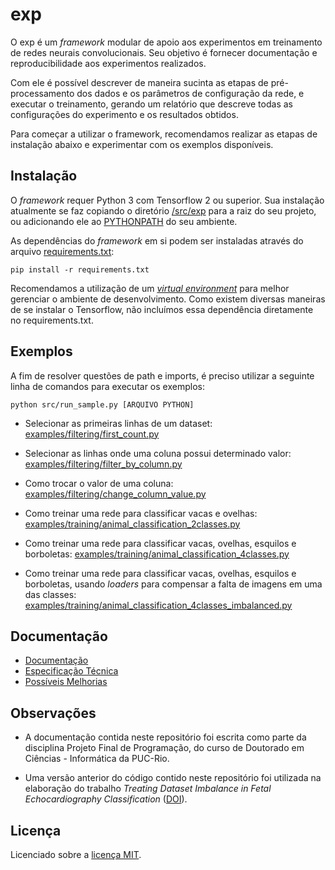 # exp

O exp é um *framework* modular de apoio aos experimentos em treinamento de redes neurais convolucionais. Seu objetivo é fornecer documentação e reproducibilidade aos experimentos realizados.

Com ele é possível descrever de maneira sucinta as etapas de pré-processamento dos dados e os parâmetros de configuração da rede, e executar o treinamento, gerando um relatório que descreve todas as configurações do experimento e os resultados obtidos.

Para começar a utilizar o framework, recomendamos realizar as etapas de instalação abaixo e experimentar com os exemplos disponíveis.

## Instalação

O *framework* requer Python 3 com Tensorflow 2 ou superior. Sua instalação atualmente se faz copiando o diretório [/src/exp](src/exp/) para a raiz do seu projeto, ou adicionando ele ao  [PYTHONPATH](https://docs.python.org/3/using/cmdline.html#envvar-PYTHONPATH) do seu ambiente.

As dependências do *framework* em si podem ser instaladas através do arquivo [requirements.txt](requirements.txt):

```
pip install -r requirements.txt
```

Recomendamos a utilização de um *[virtual environment](https://docs.python.org/3/library/venv.html)* para melhor gerenciar o ambiente de desenvolvimento. Como existem diversas maneiras de se instalar o Tensorflow, não incluímos essa dependência diretamente no requirements.txt.

## Exemplos

A fim de resolver questões de path e imports, é preciso utilizar a seguinte linha de comandos para executar os exemplos:

```
python src/run_sample.py [ARQUIVO PYTHON]
```

 - Selecionar as primeiras linhas de um dataset: [examples/filtering/first_count.py](src/examples/filtering/first_count.py)

- Selecionar as linhas onde uma coluna possui determinado valor: [examples/filtering/filter_by_column.py](src/examples/filtering/filter_by_column.py)

- Como trocar o valor de uma coluna: [examples/filtering/change_column_value.py](src/examples/filtering/change_column_value.py)

- Como treinar uma rede para classificar vacas e ovelhas: [examples/training/animal_classification_2classes.py](src/examples/training/animal_classification_2classes.py)

- Como treinar uma rede para classificar vacas, ovelhas, esquilos e borboletas: [examples/training/animal_classification_4classes.py](src/examples/training/animal_classification_4classes.py)

- Como treinar uma rede para classificar vacas, ovelhas, esquilos e borboletas, usando *loaders* para compensar a falta de imagens em uma das classes: [examples/training/animal_classification_4classes_imbalanced.py](src/examples/training/animal_classification_4classes_imbalanced.py)

## Documentação

 - [Documentação](docs/documentacao.md)
 - [Especificação Técnica](docs/especificacao_tecnica.md)
 - [Possíveis Melhorias](docs/melhorias.md)

## Observações

 - A documentação contida neste repositório foi escrita como parte da disciplina Projeto Final de Programação, do curso de Doutorado em Ciências - Informática da PUC-Rio.

 - Uma versão anterior do código contido neste repositório foi utilizada na elaboração do trabalho *Treating Dataset Imbalance in Fetal Echocardiography Classification* ([DOI](http://dx.doi.org/10.15439/2022F56)).

## Licença

Licenciado sobre a [licença MIT](LICENSE).
